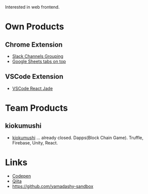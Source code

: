 Interested in web frontend.

# Own Products
## Chrome Extension
- [Slack Channels Grouping](https://github.com/yamadashy/slack-channels-grouping)
- [Google Sheets tabs on top](https://github.com/yamadashy/google-sheets-tabs-on-top)

## VSCode Extension
- [VSCode React Jade](https://github.com/yamadashy/vscode-react-jade)

# Team Products
## kiokumushi
- [kiokumushi](https://twitter.com/kiokumushi) ... already closed. Dapps(Block Chain Game). Truffle, Firebase, Unity, React.

# Links
- [Codepen](https://codepen.io/yamadashy)
- [Qiita](https://qiita.com/yamadashy)
- https://github.com/yamadashy-sandbox
